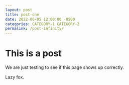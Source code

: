 ```yaml
---
layout: post
title: post-one
date: 2022-06-05 12:00:00 -0500
categories: CATEGORY-1 CATEGORY-2
permalink: /post-infinity/
---
```


# This is a post

We are just testing to see if this page shows up correctly.

Lazy fox. 
